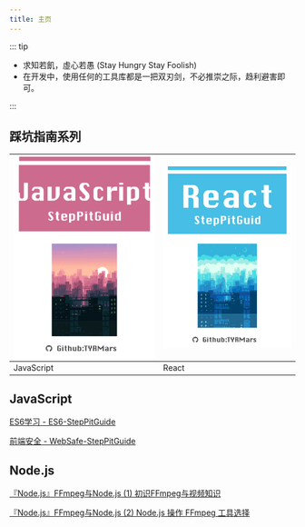 ```yaml
---
title: 主页
---
```


::: tip

* 求知若飢，虛心若愚 (Stay Hungry Stay Foolish)
* 在开发中，使用任何的工具库都是一把双刃剑，不必推崇之际，趋利避害即可。

:::

## 踩坑指南系列

|  [![JavaScript](./fe/image/JavaScript.png)](https://jonathan-zhang.gitbook.io/javascript-steppitguide/)   | [![react](./fe/image/React.png)](https://jonathan-zhang.gitbook.io/react-steppitguide/)  |
|  ----  | ----  |
| JavaScript  | React |

## JavaScript

[ES6学习 - ES6-StepPitGuide](https://github.com/TYRMars/ES6-StepPitGuide)

[前端安全 - WebSafe-StepPitGuide](https://github.com/TYRMars/WebSafe-StepPitGuide)

## Node.js

[『Node.js』FFmpeg与Node.js (1) 初识FFmpeg与视频知识](https://segmentfault.com/a/1190000021366234)

[『Node.js』FFmpeg与Node.js (2) Node.js 操作 FFmpeg 工具选择](https://segmentfault.com/a/1190000022026917)
